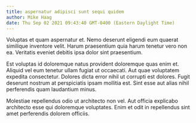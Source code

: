 ```yaml
---
title: aspernatur adipisci sunt sequi quidem
author: Mike Haag
date: Thu Sep 02 2021 09:43:40 GMT-0400 (Eastern Daylight Time)
---
```

Voluptas et quam aspernatur et. Nemo deserunt eligendi eum quaerat similique inventore velit. Harum praesentium quia harum tenetur vero non ea. Veritatis eveniet debitis ipsa dolor sint praesentium.

 Est voluptas id doloremque natus provident doloremque quas enim et. Aliquid vel eum tenetur ullam fugiat ut occaecati. Aut quae voluptatem expedita consectetur. Dolores dicta error nihil ut corrupti est dolores. Fugit deserunt nostrum at perspiciatis ipsam mollitia est. Sint esse aut alias nihil perferendis quam laudantium minus.

 Molestiae repellendus odio ut architecto non vel. Aut officia explicabo architecto esse qui doloremque voluptates. Enim et odit in repellendus sint amet perferendis dolorem officiis.